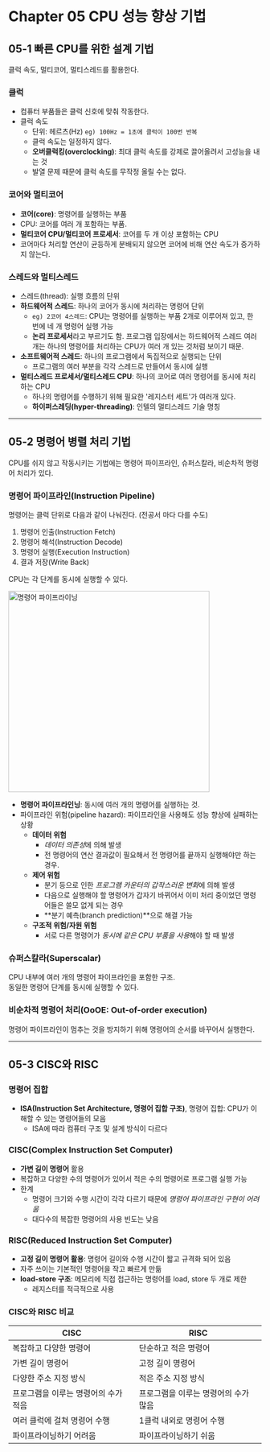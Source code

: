 # Chapter 05 CPU 성능 향상 기법

## 05-1 빠른 CPU를 위한 설계 기법

클럭 속도, 멀티코어, 멀티스레드를 활용한다.

### 클럭

- 컴퓨터 부품들은 클럭 신호에 맞춰 작동한다.
- 클럭 속도
  - 단위: 헤르츠(Hz) `eg) 100Hz = 1초에 클럭이 100번 반복`
  - 클럭 속도는 일정하지 않다.
  - **오버클럭킹(overclocking)**: 최대 클럭 속도를 강제로 끌어올려서 고성능을 내는 것
  - 발열 문제 때문에 클럭 속도를 무작정 올릴 수는 없다.

### 코어와 멀티코어

- **코어(core)**: 명령어를 실행하는 부품
- CPU: 코어를 여러 개 포함하는 부품.
- **멀티코어 CPU/멀티코어 프로세서**: 코어를 두 개 이상 포함하는 CPU
- 코어마다 처리할 연산이 균등하게 분배되지 않으면 코어에 비해 연산 속도가 증가하지 않는다.

### 스레드와 멀티스레드

- 스레드(thread): 실행 흐름의 단위
- **하드웨어적 스레드**: 하나의 코어가 동시에 처리하는 명령어 단위
  - `eg) 2코어 4스레드`: CPU는 명령어를 실행하는 부품 2개로 이루어져 있고, 한 번에 네 개 명령어 실행 가능
  - **논리 프로세서**라고 부르기도 함. 프로그램 입장에서는 하드웨어적 스레드 여러 개는 하나의 명령어를 처리하는 CPU가 여러 개 있는 것처럼 보이기 때문.
- **소프트웨어적 스레드**: 하나의 프로그램에서 독집적으로 실행되는 단위
  - 프로그램의 여러 부분을 각각 스레드로 만들어서 동시에 실행
- **멀티스레드 프로세서/멀티스레드 CPU**: 하나의 코어로 여러 명령어를 동시에 처리하는 CPU
  - 하나의 명령어를 수행하기 위해 필요한 '레지스터 세트'가 여러개 있다.
  - **하이퍼스레딩(hyper-threading)**: 인텔의 멀티스레드 기술 명칭  

---

## 05-2 명령어 병렬 처리 기법

CPU를 쉬지 않고 작동시키는 기법에는 명령어 파이프라인, 슈퍼스칼라, 비순차적 명령어 처리가 있다.

### 명령어 파이프라인(Instruction Pipeline)

명령어는 클럭 단위로 다음과 같이 나눠진다. (전공서 마다 다를 수도)

1. 명령어 인출(Instruction Fetch)
2. 명령어 해석(Instruction Decode)
3. 명령어 실행(Execution Instruction)
4. 결과 저장(Write Back)

CPU는 각 단계를 동시에 실행할 수 있다.

<img alt="명령어 파이프라이닝" width="400" src="https://github.com/boostcamp-5th-NLP05/cs-study/assets/81620001/9c623965-4a58-41bb-bc8c-b2dd8e891f99">

- **명령어 파이프라인닝**: 동시에 여러 개의 명령어를 실행하는 것.
- 파이프라인 위험(pipeline hazard): 파이프라인을 사용해도 성능 향상에 실패하는 상황
  - **데이터 위험**
    - *데이터 의존성*에 의해 발생
    - 전 명령어의 연산 결과값이 필요해서 전 명령어를 끝까지 실행해야만 하는 경우.
  - **제어 위험**
    - 분기 등으로 인한 *프로그램 카운터의 갑작스러운 변화*에 의해 발생
    - 다음으로 실행해야 할 명령어가 갑자기 바뀌어서 이미 처리 중이었던 명령어들은 쓸모 없게 되는 경우
    - **분기 예측(branch prediction)**으로 해결 가능
  - **구조적 위험/자원 위험**
    - 서로 다른 명령어가 *동시에 같은 CPU 부품을 사용*해야 할 때 발생

### 슈퍼스칼라(Superscalar)

CPU 내부에 여러 개의 명령어 파이프라인을 포함한 구조.\
동일한 명령어 단계를 동시에 실행할 수 있다.

### 비순차적 명령어 처리(OoOE: Out-of-order execution)

명령어 파이프라인이 멈추는 것을 방지하기 위해 명령어의 순서를 바꾸어서 실행한다.

---

## 05-3 CISC와 RISC

### 명령어 집합

- **ISA(Instruction Set Architecture, 명령어 집합 구조)**, 명령어 집합: CPU가 이해할 수 있는 명령어들의 모음
  - ISA에 따라 컴퓨터 구조 및 설계 방식이 다르다

### CISC(Complex Instruction Set Computer)

- **가변 길이 명령어** 활용
- 복잡하고 다양한 수의 명령어가 있어서 적은 수의 명령어로 프로그램 실행 가능
- 한계
  - 명령어 크기와 수행 시간이 각각 다르기 때문에 *명령어 파이프라인 구현이 어려움*
  - 대다수의 복잡한 명령어의 사용 빈도는 낮음

### RISC(Reduced Instruction Set Computer)

- **고정 길이 명령어 활용**: 명령어 길이와 수행 시간이 짧고 규격화 되어 있음
- 자주 쓰이는 기본적인 명령어을 작고 빠르게 만듦
- **load-store 구조**: 메모리에 직접 접근하는 명령어를 load, store 두 개로 제한
  - 레지스터를 적극적으로 사용

### CISC와 RISC 비교

|CISC|RISC|
|---|---|
|복잡하고 다양한 명령어|단순하고 적은 명령어|
|가변 길이 명령어|고정 길이 명령어|
|다양한 주소 지정 방식|적은 주소 지정 방식|
|프로그램을 이루는 명령어의 수가 적음|프로그램을 이루는 명령어의 수가 많음|
|여러 클럭에 걸쳐 명령어 수행|1클럭 내외로 명령어 수행|
|파이프라이닝하기 어려움|파이프라이닝하기 쉬움|

